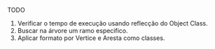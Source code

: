 TODO
1. Verificar o tempo de execução usando reflecção do Object Class.
2. Buscar na árvore um ramo especifico.
3. Aplicar formato por Vertice e Aresta como classes.
